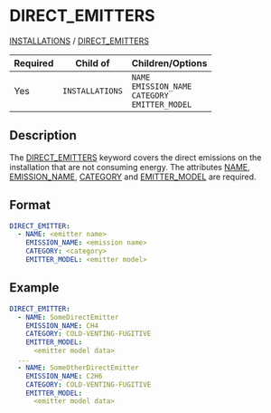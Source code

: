 # DIRECT_EMITTERS

[INSTALLATIONS](INSTALLATIONS) / 
[DIRECT_EMITTERS](DIRECT_EMITTERS)


| Required   | Child of                  | Children/Options                   |
|------------|---------------------------|------------------------------------|
| Yes        | `INSTALLATIONS`      | `NAME` <br /> `EMISSION_NAME`  <br />  `CATEGORY`  <br />  `EMITTER_MODEL`    |


## Description
The [DIRECT_EMITTERS](DIRECT_EMITTERS) keyword covers the direct emissions on the installation
that are not consuming energy. The attributes [NAME](NAME),
[EMISSION_NAME](EMISSION_NAME), [CATEGORY](CATEGORY) and
[EMITTER_MODEL](EMITTER_MODEL) are required.

## Format
~~~~~~~~yaml
DIRECT_EMITTER:
  - NAME: <emitter name>
    EMISSION_NAME: <emission name>
    CATEGORY: <category>
    EMITTER_MODEL: <emitter model>
~~~~~~~~

## Example
~~~~~~~~yaml
DIRECT_EMITTER:
  - NAME: SomeDirectEmitter
    EMISSION_NAME: CH4
    CATEGORY: COLD-VENTING-FUGITIVE
    EMITTER_MODEL:
      <emitter model data>
  ...
  - NAME: SomeOtherDirectEmitter
    EMISSION_NAME: C2H6
    CATEGORY: COLD-VENTING-FUGITIVE
    EMITTER_MODEL:
      <emitter model data>
~~~~~~~~

